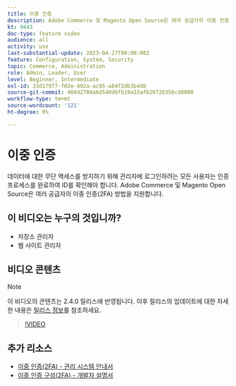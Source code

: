 ```yaml
---
title: 이중 인증
description: Adobe Commerce 및 Magento Open Source은 여러 공급자의 이중 인증(2FA) 방법을 지원합니다. 이중 인증 기능이 어떻게 저장소 관리자의 보안을 유지하는 데 도움이 되는지 알아봅니다.
kt: 9443
doc-type: feature video
audience: all
activity: use
last-substantial-update: 2023-04-27T00:00:00Z
feature: Configuration, System, Security
topic: Commerce, Administration
role: Admin, Leader, User
level: Beginner, Intermediate
exl-id: 33d17977-f02e-492a-ac95-a84f2db3b4d0
source-git-commit: 404d2708a6d540d6fb19a33afb20726356cd8000
workflow-type: tm+mt
source-wordcount: '121'
ht-degree: 0%

---
```


# 이중 인증

데이터에 대한 무단 액세스를 방지하기 위해 관리자에 로그인하려는 모든 사용자는 인증 프로세스를 완료하여 ID를 확인해야 합니다. Adobe Commerce 및 Magento Open Source은 여러 공급자의 이중 인증(2FA) 방법을 지원합니다.

## 이 비디오는 누구의 것입니까?

- 저장소 관리자
- 웹 사이트 관리자

## 비디오 콘텐츠

>[!NOTE]
>
>이 비디오의 콘텐츠는 2.4.0 릴리스에 반영됩니다. 이후 릴리스의 업데이트에 대한 자세한 내용은 [릴리스 정보](https://experienceleague.adobe.com/docs/commerce-operations/release/notes/overview.html)를 참조하세요.

>[!VIDEO](https://video.tv.adobe.com/v/339104?quality=12&learn=on)

## 추가 리소스

- [이중 인증(2FA) - 관리 시스템 안내서](https://experienceleague.adobe.com/docs/commerce-admin/systems/security/2fa/security-two-factor-authentication.html)
- [이중 인증 구성(2FA) - 개발자 설명서](https://developer.adobe.com/commerce/testing/functional-testing-framework/two-factor-authentication/)
